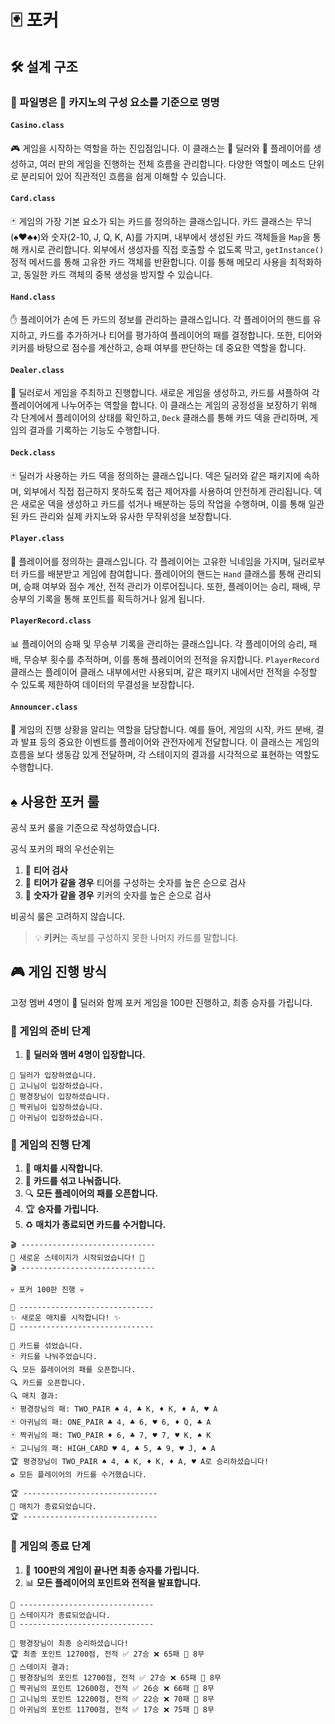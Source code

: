 # 🃏 포커

## 🛠️ 설계 구조

### 📁 파일명은 🎰 카지노의 구성 요소를 기준으로 명명

#### `Casino.class`

🎮 게임을 시작하는 역할을 하는 진입점입니다. 이 클래스는 🎩 딜러와 👥 플레이어를 생성하고, 여러 판의 게임을 진행하는 전체 흐름을 관리합니다. 다양한 역할이 메소드 단위로 분리되어 있어 직관적인 흐름을 쉽게 이해할 수 있습니다.

#### `Card.class`

🃏 게임의 가장 기본 요소가 되는 카드를 정의하는 클래스입니다. 카드 클래스는 무늬(♠️♥️♣️♦️)와 숫자(2-10, J, Q, K, A)를 가지며, 내부에서 생성된 카드 객체들을 `Map`을 통해 캐시로 관리합니다. 외부에서 생성자를 직접 호출할 수 없도록 막고, `getInstance()` 정적 메서드를 통해 고유한 카드 객체를 반환합니다. 이를 통해 메모리 사용을 최적화하고, 동일한 카드 객체의 중복 생성을 방지할 수 있습니다.

#### `Hand.class`

✋ 플레이어가 손에 든 카드의 정보를 관리하는 클래스입니다. 각 플레이어의 핸드를 유지하고, 카드를 추가하거나 티어를 평가하여 플레이어의 패를 결정합니다. 또한, 티어와 키커를 바탕으로 점수를 계산하고, 승패 여부를 판단하는 데 중요한 역할을 합니다.

#### `Dealer.class`

🎩 딜러로서 게임을 주최하고 진행합니다. 새로운 게임을 생성하고, 카드를 셔플하여 각 플레이어에게 나누어주는 역할을 합니다. 이 클래스는 게임의 공정성을 보장하기 위해 각 단계에서 플레이어의 상태를 확인하고, `Deck` 클래스를 통해 카드 덱을 관리하며, 게임의 결과를 기록하는 기능도 수행합니다.

#### `Deck.class`

🃏 딜러가 사용하는 카드 덱을 정의하는 클래스입니다. 덱은 딜러와 같은 패키지에 속하며, 외부에서 직접 접근하지 못하도록 접근 제어자를 사용하여 안전하게 관리됩니다. 덱은 새로운 덱을 생성하고 카드를 섞거나 배분하는 등의 작업을 수행하며, 이를 통해 일관된 카드 관리와 실제 카지노와 유사한 무작위성을 보장합니다.

#### `Player.class`

👤 플레이어를 정의하는 클래스입니다. 각 플레이어는 고유한 닉네임을 가지며, 딜러로부터 카드를 배분받고 게임에 참여합니다. 플레이어의 핸드는 `Hand` 클래스를 통해 관리되며, 승패 여부와 점수 계산, 전적 관리가 이루어집니다. 또한, 플레이어는 승리, 패배, 무승부의 기록을 통해 포인트를 획득하거나 잃게 됩니다.

#### `PlayerRecord.class`

📊 플레이어의 승패 및 무승부 기록을 관리하는 클래스입니다. 각 플레이어의 승리, 패배, 무승부 횟수를 추적하며, 이를 통해 플레이어의 전적을 유지합니다. `PlayerRecord` 클래스는 플레이어 클래스 내부에서만 사용되며, 같은 패키지 내에서만 전적을 수정할 수 있도록 제한하여 데이터의 무결성을 보장합니다.

#### `Announcer.class`

📢 게임의 진행 상황을 알리는 역할을 담당합니다. 예를 들어, 게임의 시작, 카드 분배, 결과 발표 등의 중요한 이벤트를 플레이어와 관전자에게 전달합니다. 이 클래스는 게임의 흐름을 보다 생동감 있게 전달하며, 각 스테이지의 결과를 시각적으로 표현하는 역할도 수행합니다.

## ♠️ 사용한 포커 룰

공식 포커 룰을 기준으로 작성하였습니다.

공식 포커의 패의 우선순위는

1. 🥇 **티어 검사**
2. 🥈 **티어가 같을 경우** 티어를 구성하는 숫자를 높은 순으로 검사
3. 🥉 **숫자가 같을 경우** 키커의 숫자를 높은 순으로 검사

비공식 룰은 고려하지 않습니다.

> 💡 **키커**는 족보를 구성하지 못한 나머지 카드를 말합니다.

## 🎮 게임 진행 방식

고정 멤버 4명이 🎩 딜러와 함께 포커 게임을 100판 진행하고, 최종 승자를 가립니다.

### 🎲 게임의 준비 단계

1. 🎩 **딜러와 멤버 4명이 입장합니다.**

```console
🎩 딜러가 입장하였습니다.
👥 고니님이 입장하셨습니다.
👥 평경장님이 입장하셨습니다.
👥 짝귀님이 입장하셨습니다.
👥 아귀님이 입장하셨습니다.
```

### 🚀 게임의 진행 단계

1. 🏁 **매치를 시작합니다.**
2. 🔄 **카드를 섞고 나눠줍니다.**
3. 🔍 **모든 플레이어의 패를 오픈합니다.**
4. 🏆 **승자를 가립니다.**
5. ♻️ **매치가 종료되면 카드를 수거합니다.**

```console
🎬 ------------------------------
🚀 새로운 스테이지가 시작되었습니다! 🚀
🎬 ------------------------------

💀 포커 100판 진행 💀

🎲 ------------------------------
✨ 새로운 매치를 시작합니다! ✨
🎲 ------------------------------

🔄 카드를 섞었습니다.
🃏 카드를 나눠주었습니다.
🔍 모든 플레이어의 패를 오픈합니다.
🔍 카드를 오픈합니다.
🔍 매치 결과:
🃏 평경장님의 패: TWO_PAIR ♠️ 4, ♣️ K, ♦️ K, ♦️ A, ♥️ A
🃏 아귀님의 패: ONE_PAIR ♣️ 4, ♣️ 6, ♥️ 6, ♦️ Q, ♣️ A
🃏 짝귀님의 패: TWO_PAIR ♦️ 6, ♣️ 7, ♥️ 7, ♥️ K, ♠️ K
🃏 고니님의 패: HIGH_CARD ♥️ 4, ♣️ 5, ♣️ 9, ♥️ J, ♠️ A
🏆 평경장님이 TWO_PAIR ♠️ 4, ♣️ K, ♦️ K, ♦️ A, ♥️ A로 승리하셨습니다!
♻️ 모든 플레이어의 카드를 수거했습니다.

🏆 ------------------------------
🛑 매치가 종료되었습니다.
🏆 ------------------------------
```

### 🏁 게임의 종료 단계

1. 💯 **100판의 게임이 끝나면 최종 승자를 가립니다.**
2. 📊 **모든 플레이어의 포인트와 전적을 발표합니다.**

```console
🏁 ------------------------------
🛑 스테이지가 종료되었습니다.
🏁 ------------------------------

🎉 평경장님이 최종 승리하셨습니다! 
🏆 최종 포인트 12700점, 전적 ✅ 27승 ❌ 65패 🤝 8무
🔔 스테이지 결과:
🥇 평경장님의 포인트 12700점, 전적 ✅ 27승 ❌ 65패 🤝 8무
🥈 짝귀님의 포인트 12600점, 전적 ✅ 26승 ❌ 66패 🤝 8무
🥉 고니님의 포인트 12200점, 전적 ✅ 22승 ❌ 70패 🤝 8무
💩 아귀님의 포인트 11700점, 전적 ✅ 17승 ❌ 75패 🤝 8무
```

